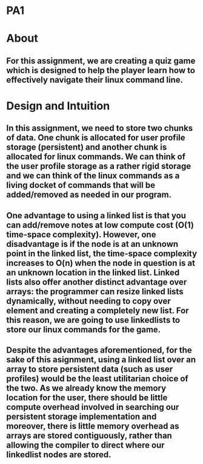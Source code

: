 # PA1

# About

## For this assignment, we are creating a quiz game which is designed to help the player learn how to effectively navigate their linux command line.

# Design and Intuition

## In this assignment, we need to store two chunks of data. One chunk is allocated for user profile storage (persistent) and another chunk is allocated for linux commands. We can think of the user profile storage as a rather rigid storage and we can think of the linux commands as a living docket of commands that will be added/removed as needed in our program.

## One advantage to using a linked list is that you can add/remove notes at low compute cost (O(1) time-space complexity). However, one disadvantage is if the node is at an unknown point in the linked list, the time-space complexity increases to O(n) when the node in question is at an unknown location in the linked list. Linked lists also offer another distinct advantage over arrays: the programmer can resize linked lists dynamically, without needing to copy over element and creating a completely new list. For this reason, we are going to use linkedlists to store our linux commands for the game.

## Despite the advantages aforementioned, for the sake of this asignment, using a linked list over an array to store persistent data (such as user profiles) would be the least utilitarian choice of the two. As we already know the memory location for the user, there should be little compute overhead involved in searching our persistent storage implementation and moreover, there is little memory overhead as arrays are stored contiguously, rather than allowing the compiler to direct where our linkedlist nodes are stored.
